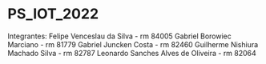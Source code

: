 # PS_IOT_2022

Integrantes:
Felipe Venceslau da Silva - rm 84005
Gabriel Borowiec Marciano - rm 81779
Gabriel Juncken Costa - rm 82460
Guilherme Nishiura Machado Silva - rm 82787
Leonardo Sanches Alves de Oliveira - rm 82064
